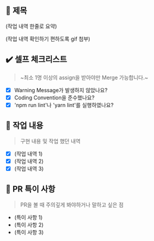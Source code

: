 ## :bookmark_tabs: 제목

(작업 내역 한줄로 요약)

(작업 내역 확인하기 편하도록 gif 첨부)

## :heavy_check_mark: 셀프 체크리스트
> ~최소 1명 이상의 assign을 받아야만 Merge 가능합니다.~

- [x] Warning Message가 발생하지 않았나요? 
- [x] Coding Convention을 준수했나요?
- [x] 'npm run lint'나 'yarn lint'를 실행하였나요?

## :speech_balloon: 작업 내용

> 구현 내용 및 작업 했던 내역

- [x] (작업 내역 1)
- [x] (작업 내역 2)
- [x] (작업 내역 3)

## :construction: PR 특이 사항

> PR을 볼 때 주의깊게 봐야하거나 말하고 싶은 점

- (특이 사항 1)
- (특이 사항 2)
- (특이 사항 3)

